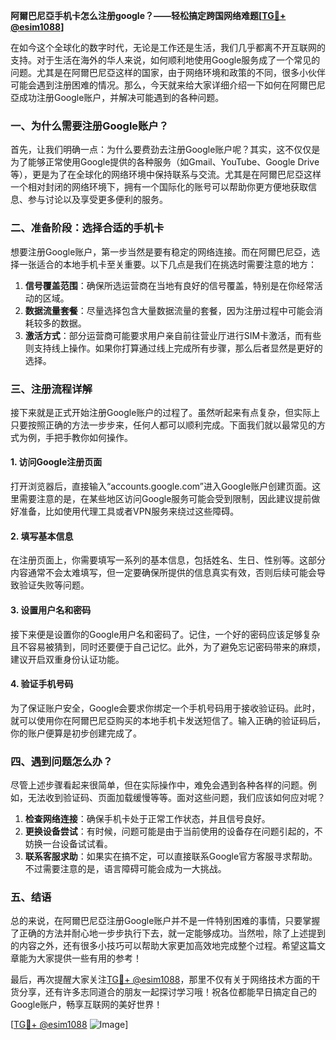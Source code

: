 **阿爾巴尼亞手机卡怎么注册google？——轻松搞定跨国网络难题[[TG💪+ @esim1088](https://t.me/s/esim1088)]**

在如今这个全球化的数字时代，无论是工作还是生活，我们几乎都离不开互联网的支持。对于生活在海外的华人来说，如何顺利地使用Google服务成了一个常见的问题。尤其是在阿爾巴尼亞这样的国家，由于网络环境和政策的不同，很多小伙伴可能会遇到注册困难的情况。那么，今天就来给大家详细介绍一下如何在阿爾巴尼亞成功注册Google账户，并解决可能遇到的各种问题。

### 一、为什么需要注册Google账户？

首先，让我们明确一点：为什么要费劲去注册Google账户呢？其实，这不仅仅是为了能够正常使用Google提供的各种服务（如Gmail、YouTube、Google Drive等），更是为了在全球化的网络环境中保持联系与交流。尤其是在阿爾巴尼亞这样一个相对封闭的网络环境下，拥有一个国际化的账号可以帮助你更方便地获取信息、参与讨论以及享受更多便利的服务。

### 二、准备阶段：选择合适的手机卡

想要注册Google账户，第一步当然是要有稳定的网络连接。而在阿爾巴尼亞，选择一张适合的本地手机卡至关重要。以下几点是我们在挑选时需要注意的地方：

1. **信号覆盖范围**：确保所选运营商在当地有良好的信号覆盖，特别是在你经常活动的区域。
2. **数据流量套餐**：尽量选择包含大量数据流量的套餐，因为注册过程中可能会消耗较多的数据。
3. **激活方式**：部分运营商可能要求用户亲自前往营业厅进行SIM卡激活，而有些则支持线上操作。如果你打算通过线上完成所有步骤，那么后者显然是更好的选择。

### 三、注册流程详解

接下来就是正式开始注册Google账户的过程了。虽然听起来有点复杂，但实际上只要按照正确的方法一步步来，任何人都可以顺利完成。下面我们就以最常见的方式为例，手把手教你如何操作。

#### 1. 访问Google注册页面

打开浏览器后，直接输入“accounts.google.com”进入Google账户创建页面。这里需要注意的是，在某些地区访问Google服务可能会受到限制，因此建议提前做好准备，比如使用代理工具或者VPN服务来绕过这些障碍。

#### 2. 填写基本信息

在注册页面上，你需要填写一系列的基本信息，包括姓名、生日、性别等。这部分内容通常不会太难填写，但一定要确保所提供的信息真实有效，否则后续可能会导致验证失败等问题。

#### 3. 设置用户名和密码

接下来便是设置你的Google用户名和密码了。记住，一个好的密码应该足够复杂且不容易被猜到，同时还要便于自己记忆。此外，为了避免忘记密码带来的麻烦，建议开启双重身份认证功能。

#### 4. 验证手机号码

为了保证账户安全，Google会要求你绑定一个手机号码用于接收验证码。此时，就可以使用你在阿爾巴尼亞购买的本地手机卡发送短信了。输入正确的验证码后，你的账户便算是初步创建完成了。

### 四、遇到问题怎么办？

尽管上述步骤看起来很简单，但在实际操作中，难免会遇到各种各样的问题。例如，无法收到验证码、页面加载缓慢等等。面对这些问题，我们应该如何应对呢？

1. **检查网络连接**：确保手机卡处于正常工作状态，并且信号良好。
2. **更换设备尝试**：有时候，问题可能是由于当前使用的设备存在问题引起的，不妨换一台设备试试看。
3. **联系客服求助**：如果实在搞不定，可以直接联系Google官方客服寻求帮助。不过需要注意的是，语言障碍可能会成为一大挑战。

### 五、结语

总的来说，在阿爾巴尼亞注册Google账户并不是一件特别困难的事情，只要掌握了正确的方法并耐心地一步步执行下去，就一定能够成功。当然啦，除了上述提到的内容之外，还有很多小技巧可以帮助大家更加高效地完成整个过程。希望这篇文章能为大家提供一些有用的参考！

最后，再次提醒大家关注[TG💪+ @esim1088](https://t.me/s/esim1088)，那里不仅有关于网络技术方面的干货分享，还有许多志同道合的朋友一起探讨学习哦！祝各位都能早日搞定自己的Google账户，畅享互联网的美好世界！

[[TG💪+ @esim1088](https://t.me/s/esim1088) ![Image](https://i.postimg.cc/4NQfJmqS/Snipaste-2025-05-13-00-14-12.png)]